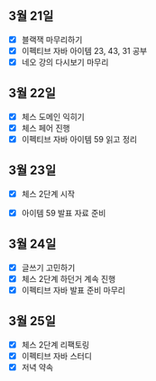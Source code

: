 ## 3월 21일

- [x] 블랙잭 마무리하기
- [x] 이펙티브 자바 아이템 23, 43, 31 공부
- [x] 네오 강의 다시보기 마무리

## 3월 22일

- [x] 체스 도메인 익히기
- [x] 체스 페어 진행
- [x] 이펙티브 자바 아이템 59 읽고 정리

## 3월 23일

- [x] 체스 2단계 시작
- [x] 아이템 59 발표 자료 준비


## 3월 24일

- [x] 글쓰기 고민하기
- [x] 체스 2단계 하던거 계속 진행
- [x] 이펙티브 자바 발표 준비 마무리

## 3월 25일

- [x] 체스 2단계 리팩토링
- [x] 이펙티브 자바 스터디
- [x] 저녁 약속
